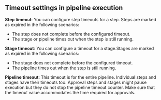 
## Timeout settings in pipeline execution

**Step timeout**: You can configure step timeouts for a step. Steps are marked as expired in the following scenarios:
* The step does not complete before the configured timeout.
* The stage or pipeline times out when the step is still running.


**Stage timeout**: You can configure a timeout for a stage.Stages are marked as expired in the following scenarios:
* The stage does not complete before the configured timeout.
* The pipeline times out when the step is still running.


**Pipeline timeout**: This timeout is for the entire pipeline. Individual steps and stages have their timeouts too. Approval steps and stages might pause execution but they do not stop the pipeline timeout counter. Make sure that the timeout value accommodates the time required for approvals.

